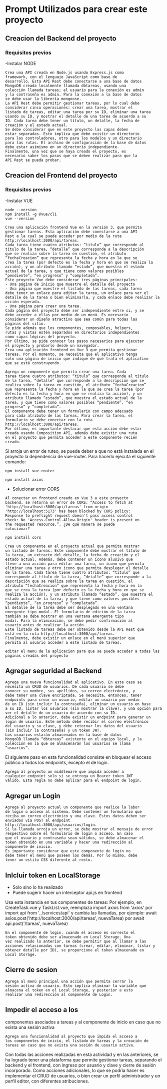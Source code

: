 # Prompt Utilizados para crear este proyecto


## Creacion del Backend del proyecto

### Requisitos previos

-Instalar NODE

```
Crea una API creada en Node.js usando Express.js como
framework, con el lenguaje JavaScript como base de
desarrollo. Esta API Rest debe conectarse a una base de datos
MongoDB creada localmente llamada dbtareas, usando una
colección llamada tareas; el usuario para la conexión es admin
y la contraseña es admin. Para la conexión a la base de datos
se debe usar la librería mongoose.
La API Rest debe permitir gestionar tareas, por lo cual debe
considerar cinco operaciones: crear una tarea, mostrar el
listado de tareas, editar una tarea por su ID, eliminar una tarea
usando su ID, y mostrar el detalle de una tarea de acuerdo a su
ID. Cada tarea debe tener un título, un detalle, la fecha de
creación y el estado actual.
Se debe considerar que en este proyecto las capas deben
estar separadas. Esto implica que debe existir un directorio
para los controladores, otro para los modelos y un directorio
para las rutas. El archivo de configuración de la base de datos
debe estar asimismo en un directorio independiente.
Finalmente, una vez que se haya creado el proyecto, es
necesario saber los pasos que se deben realizar para que la
API Rest se pueda probar.
```

## Creacion del Frontend del proyecto

### Requisitos previos

-Instalar VUE

```
node --version
npm install -g @vue/cli
vue --version
```


```
Crea una aplicación frontend Vue en la versión 3, que permita
gestionar tareas. Esta aplicación debe conectarse a una API
Rest a la cual se puede acceder por medio de la ruta
http://localhost:3000/api/tareas.
Cada tarea tiene cuatro atributos: “titulo” que corresponde al
título de la tarea, “detalle” que corresponde a la descripción
que se realiza sobre la tarea en cuestión, el atributo
“fechaCreacion” que representa la fecha y hora en la que se
crea la tarea (por defecto es la fecha y hora en que se realiza la
acción), y un atributo llamado “estado”, que muestra el estado
actual de la tarea, y que tiene como valores posibles
“pendiente”, “en progreso” y “completada”.
Este proyecto Vue debe considerar tres páginas principales:
- Una página de inicio que muestre el detalle del proyecto
- Una página que muestre el listado de las tareas, cada tarea
debe tener un enlace para editar la tarea, un enlace para ver el
detalle de la tarea o bien eliminarla, y cada enlace debe realizar la acción esperada.
- Una página para crear una tarea.
Cada página del proyecto debe ser independiente entre si, y se
debe acceder a ellas por medio de un menú. Es necesario
considerar un diseño atractivo que sea común para todas las
páginas del sitio.
Se pide además que los componentes, composables, helpers,
rutas y vistas estén separados en directorios independientes
como capas lógicas del proyecto.
Por último, se pide conocer los pasos necesarios para ejecutar
el proyecto y probarlo desde un navegador.
Crea una aplicación frontend en Vue 3 que permita gestionar
tareas. Por el momento, se necesita que el aplicativo tenga
solo una página de inicio que indique de qué trata el aplicativo
que se está construyendo.
```

```
Agrega un componente que permita crear una tarea. Cada
tarea tiene cuatro atributos: “titulo” que corresponde al título
de la tarea, “detalle” que corresponde a la descripción que se
realiza sobre la tarea en cuestión, el atributo “fechaCreacion”
que representa la fecha y hora en la que se crea la tarea (por
defecto es la fecha y hora en que se realiza la acción), y un
atributo llamado “estado”, que muestra el estado actual de la
tarea, y que tiene como valores posibles “pendiente”, “en
progreso” y “completada”.
El componente debe tener un formulario con campo adecuado
para cada atributo de las tareas. Para crear la tarea, el
formulario se debe conectar con la ruta http://localhost:3000/api/tareas.
Por último, es importante destacar que esta acción debe estar
creada usando Composition API, además debe existir una ruta
en el proyecto que permita acceder a este componente recién
creado.
```

Si arroja un error de ruteo, se puede deber a que no está instalada en el
proyecto la dependencia de vue-router. Para hacerlo ejecuta el siguiente
comando:

```
npm install vue-router

npm install axios
```

* Solucionar error CORS

```
Al conectar un frontend creado en Vue 3 a este proyecto
backend, se retorna un error de CORS: “Access to fetch at
'http://localhost:3000/api/tareas' from origin
'http://localhost:5173' has been blocked by CORS policy:
Response to preflight request doesn't pass access control
check: No 'Access-Control-Allow-Origin' header is present on
the requested resource.”. ¿De qué manera se puede
solucionar?
```

```
npm install cors
```

```
Crea un componente en el proyecto actual que permita mostrar
un listado de tareas. Este componente debe mostrar el título de
la tarea, un extracto del detalle, la fecha de creación y el
estado actual. Además, debe contener un ícono alusivo que
lleve a una acción para editar una tarea, un ícono que permita
eliminar una tarea y otro ícono que permita desplegar el detalle
de la tarea. Cada tarea tiene cuatro atributos: “titulo” que
corresponde al título de la tarea, “detalle” que corresponde a la
descripción que se realiza sobre la tarea en cuestión, el
atributo “fechaCreacion” que representa la fecha y hora en la
que se crea la tarea (por defecto es la fecha y hora en que se
realiza la acción), y un atributo llamado “estado”, que muestra el estado actual de la tarea, y que tiene como valores posibles
“pendiente”, “en progreso” y “completada”.
El detalle de la tarea debe ser desplegado en una ventana
emergente tipo modal. El formulario de edición de la tarea
también se debe mostrar en una ventana emergente tipo
modal. Para la eliminación, se debe pedir confirmación al
usuario antes de realizar la acción.
Este listado de tareas debe ser obtenido desde la API Rest que
está en la ruta http://localhost:3000/api/tareas.
Finalmente, debe existir un enlace en el menú superior que
permita al usuario acceder a este listado de tareas.
```

```
editar el menu de la aplicacion para que se pueda acceder a todas las paginas creadas del proyecto
```

## Agregar seguridad al Backend

```
Agrega una nueva funcionalidad al aplicativo. En este caso se
necesita un CRUD de usuarios. De cada usuario se debe
conocer su nombre, sus apellidos, su correo electrónico, y
debe tener una clave encriptada. Se necesita, entonces, tener
endpoints para crear un usuario, editar un usuario por medio
de un ID (sin incluir la contraseña), eliminar un usuario en base
a su ID, listar los usuarios (sin mostrar la clave), y una opción para ver el detalle de un usuario de acuerdo con su ID.
Adicional a lo anterior, debe existir un endpoint para generar un
login de usuario. Este método debe recibir el correo electrónico
del usuario y su clave, y debe retornar los datos del usuario
(sin incluir la contraseña) y un token JWT.
Los usuarios estarán almacenados en la base de datos
MongoDB llamada “dbtareas” existente en el equipo local, y la
colección en la que se almacenarán los usuarios se llama
“usuarios”.
```

El siguiente paso en esta funcionalidad consiste en bloquear el acceso público
a todos los endpoints, excepto el de login.

```
Agrega al proyecto un middleware que impida acceder a
cualquier endpoint solo si se entrega un Bearer token JWT
válido. Esta regla no debe aplicar para el endpoint de login.
```

## Agregar un Login

```
Agrega al proyecto actual un componente que realice la labor
de login o acceso al sistema. Debe contener un formulario que
reciba un correo electrónico y una clave. Estos datos deben ser
enviados vía POST al endpoint
http://localhost:3000/api/usuarios/login.
Si la llamada arroja un error, se debe mostrar el mensaje de error respectivo sobre el formulario de login o acceso. En caso
que el usuario y contraseña sean válidos, se debe almacenar el
token obtenido en una variable y hacer una redirección al
componente de inicio.
Es importante considerar que este componente de login no
debe tener el menú que poseen los demás. Por lo mismo, debe
tener un estilo CSS diferente al resto.
```

## Inlcluir token en LocalStorage

* Solo sino lo ha realizado
* Puede sugerir hacer un interceptor
api.js en frontend

Usa esta instancia en tus componentes de tareas:
Por ejemplo, en CreateTask.vue y TaskList.vue, reemplaza
import axios from 'axios'
por
import api from '../services/api'
y cambia las llamadas, por ejemplo:
await axios.post('http://localhost:3000/api/tareas', nuevaTarea)
por
await api.post('/tareas', nuevaTarea)

```
En el componente de login, cuando el acceso es correcto el
token obtenido debe ser almacenado en Local Storage. Una
vez realizado lo anterior, se debe permitir que al llamar a las acciones relacionadas con tareas (crear, editar, eliminar, listar y
obtener detalle por ID), se proporcione el token almacenado en
Local Storage.
```

## Cierre de sesion

```
Agrega al menú principal una acción que permita cerrar la
sesión activa de usuario. Esto implica eliminar la variable que
almacena el token en el Local Storage, y posterior a esto
realizar una redirección al componente de Login.
```

## Impedir el acceso a los
componentes asociados a tareas y al componente de inicio en caso que no exista
una sesión activa

```
Agrega una funcionalidad al proyecto que impida el acceso a
los componentes de inicio, el listado de tareas y la creación de
tareas en caso que no exista una sesión de usuario activa.
```

Con todas las acciones realizadas en esta actividad y en las anteriores, se ha
logrado tener una plataforma que permite gestionar tareas, separando el backend
y el frontend, con ingreso por usuario y clave y cierre de sesión incorporado.
Como acciones adicionales, lo que se podría hacer es implementar el CRUD de
usuarios, o bien crear un perfil administrador y un perfil editor, con diferentes
atribuciones.